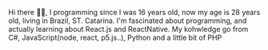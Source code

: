 Hi there 👋👋,
I programming since I was 16 years old, now my age is 28 years old, living in Brazil, ST. Catarina.
I'm fascinated about programming, and actually learning about React.js and ReactNative. 
My kohwledge go from C#, JavaScript(node, react, p5.js..), Python and a little bit of PHP
